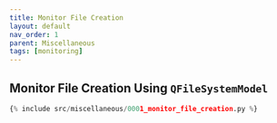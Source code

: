 ```yaml
---
title: Monitor File Creation
layout: default
nav_order: 1
parent: Miscellaneous
tags: [monitoring]
---
```


## Monitor File Creation Using `QFileSystemModel`

```python
{% include src/miscellaneous/0001_monitor_file_creation.py %}
```
